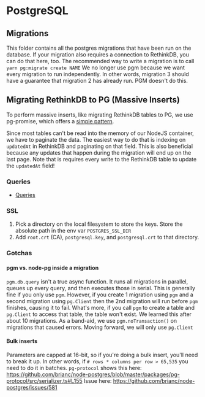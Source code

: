 # PostgreSQL

## Migrations

This folder contains all the postgres migrations that have been run on the database.
If your migration also requires a connection to RethinkDB, you can do that here, too.
The recommended way to write a migration is to call `yarn pg:migrate create NAME`
We no longer use pgm because we want every migration to run independently.
In other words, migration 3 should have a guarantee that migration 2 has already run. PGM doesn't do this.

## Migrating RethinkDB to PG (Massive Inserts)

To perform massive inserts, like migrating RethinkDB tables to PG, we use pg-promise, which offers a [simple pattern](https://github.com/vitaly-t/pg-promise/wiki/Data-Imports#massive-inserts).

Since most tables can't be read into the memory of our NodeJS container, we have to paginate the data.
The easiest way to do that is indexing on `updatedAt` in RethinkDB and paginating on that field.
This is also beneficial because any updates that happen during the migration will end up on the last page.
Note that is requires every write to the RethinkDB table to update the `updatedAt` field!

### Queries

- [Queries](./queries/README.md)

### SSL

1. Pick a directory on the local filesystem to store the keys. Store the absolute path in the env var `POSTGRES_SSL_DIR`
2. Add `root.crt` (CA), `postgresql.key`, and `postgresql.crt` to that directory.

### Gotchas

#### pgm vs. node-pg inside a migration

`pgm.db.query` isn't a true async function. It runs all migrations in parallel, queues up every query, and then executes those in serial.
This is generally fine if you only use `pgm`.
However, if you create 1 migration using `pgm` and a second migration using `pg.Client` then the 2nd migration will run before `pgm` finishes, causing it to fail.
What's more, if you call `pgm` to create a table and `pg.Client` to access that table, the table won't exist.
We learned this after about 10 migrations. As a band-aid, we use `pgm.noTransaction()` on migrations that caused errors.
Moving forward, we will only use `pg.Client`

#### Bulk inserts

Parameters are capped at 16-bit, so if you're doing a bulk insert, you'll need to break it up.
In other words, if `# rows * columns per row > 65,535` you need to do it in batches.
`pg-protocol` shows this here: <https://github.com/brianc/node-postgres/blob/master/packages/pg-protocol/src/serializer.ts#L155>
Issue here: <https://github.com/brianc/node-postgres/issues/581>
